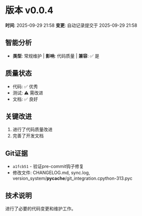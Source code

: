 # 版本 v0.0.4
**时间**: 2025-09-29 21:58
**变更**: 自动记录提交于 2025-09-29 21:58

## 智能分析
- **类型**: 常规维护 | **影响**: 代码质量 | **兼容**: ✅ 是

## 质量状态
- 代码: ✅ 优秀
- 测试: ⚠️ 需改进
- 文档: ✅ 良好

## 关键改进
1. 进行了代码质量改进
2. 完善了开发文档

## Git证据
- `a1fcb51` - 验证pre-commit钩子修复
- 修改文件: CHANGELOG.md, sync.log, version_system/__pycache__/git_integration.cpython-313.pyc

## 技术说明
进行了必要的代码变更和维护工作。
